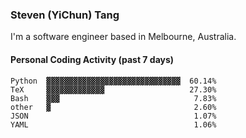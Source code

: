 ### Steven (YiChun) Tang

I'm a software engineer based in Melbourne, Australia.

#### Personal Coding Activity (past 7 days)
```
Python  ▓▓▓▓▓▓▓▓▓▓▓▓▓▓▓▓▓▓▓▓▓▓▓▓▓▓▓▓▓▓  60.14%
TeX     ▓▓▓▓▓▓▓▓▓▓▓▓▓                   27.30%
Bash    ▓▓▓                              7.83%
other   ▓                                2.60%
JSON                                     1.07%
YAML                                     1.06%
```
